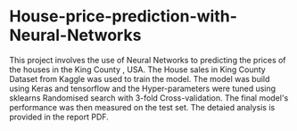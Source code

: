 # House-price-prediction-with-Neural-Networks
This project involves the use of Neural Networks to predicting the prices of the houses in the King County , USA. The House sales in King County Dataset from Kaggle was used to train the model. The model was build using Keras and tensorflow and the Hyper-parameters were tuned using sklearns Randomised search with 3-fold Cross-validation. The final model's performance was then measured on the test set. The detaied analysis is provided in the report PDF.
